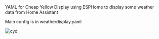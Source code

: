 YAML for Cheap Yellow Display using ESPHome to display some weather data from Home Assistant

Main config is in weatherdisplay.yaml

![cyd](https://github.com/user-attachments/assets/8ab221c2-e681-43ad-89d7-0843efb7d74a)
